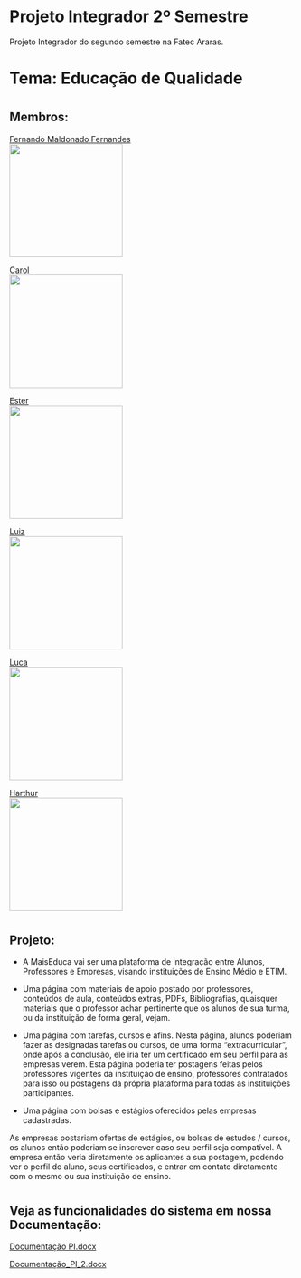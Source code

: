 # Projeto Integrador 2º Semestre
Projeto Integrador do segundo semestre na Fatec Araras. 

# Tema: Educação de Qualidade

# <h2> Membros: </h2>

<a href="https://github.com/Lifer18">Fernando Maldonado Fernandes</a><br/>
 <img width="200" src="https://user-images.githubusercontent.com/102560328/199749294-45341d76-daec-4a67-a308-cb120a782346.jpg"> 
 
<a href="https://github.com/CarolineVantim">Carol</a><br/>
<img width="200" src="https://user-images.githubusercontent.com/102560328/199751962-e2616b97-6b12-4066-89b6-e14398c33085.jpg">

<a href="https://github.com/StehMorais">Ester</a><br/>
<img width="200" src="https://user-images.githubusercontent.com/102560328/199749424-4d7684cd-eed0-4d39-b3dd-e5663c373bca.jpg">

<a href="https://github.com/LuizFernandoAvelinoBetelli">Luiz</a><br/>
<img width="200" src="https://user-images.githubusercontent.com/102560328/199749480-9b215208-7f10-4b35-b941-8d461adf9077.jpg">

<a href="https://github.com/lucabeteghella">Luca</a><br/>
<img width="200" src="https://user-images.githubusercontent.com/102560328/199749540-79965f91-9b79-4d80-ae38-ca848126f635.jpg">

<a href="https://github.com/HarthurComH">Harthur</a><br/>
<img width="200" src="https://user-images.githubusercontent.com/102560328/199749559-d8143d99-6e7d-4543-b4f6-50ab07843b24.png">


# <h2> Projeto: </h2>

- A MaisEduca vai ser uma plataforma de integração entre Alunos, Professores e Empresas, visando instituições de Ensino Médio e ETIM.

- Uma página com materiais de apoio postado por professores, conteúdos de aula, conteúdos extras, PDFs, Bibliografias, quaisquer materiais que o professor achar pertinente que os alunos de sua turma, ou da instituição de forma geral, vejam.

- Uma página com tarefas, cursos e afins. Nesta página, alunos poderiam fazer as designadas tarefas ou cursos, de uma forma “extracurricular”, onde após a conclusão, ele iria ter um certificado em seu perfil para as empresas verem.
Esta página poderia ter postagens feitas pelos professores vigentes da instituição de ensino, professores contratados para isso ou postagens da própria plataforma para todas as instituições participantes.

- Uma página com bolsas e estágios oferecidos pelas empresas cadastradas.

As empresas postariam ofertas de estágios, ou bolsas de estudos / cursos, os alunos então poderiam se inscrever caso seu perfil seja compatível. A empresa então veria diretamente os aplicantes a sua postagem, podendo ver o perfil do aluno, seus certificados, e entrar em contato diretamente com o mesmo ou sua instituição de ensino.


# <h2> Veja as funcionalidades do sistema em nossa Documentação: </h2>

[Documentação PI.docx](https://github.com/Lifer18/Fatec_Projeto_Integrador_Segundo_Semestre/files/9930046/Documentacao.PI)

[Documentação_PI_2.docx](https://github.com/Lifer18/Fatec_Projeto_Integrador_Segundo_Semestre/files/9955960/Documentacao_PI_2.docx)

